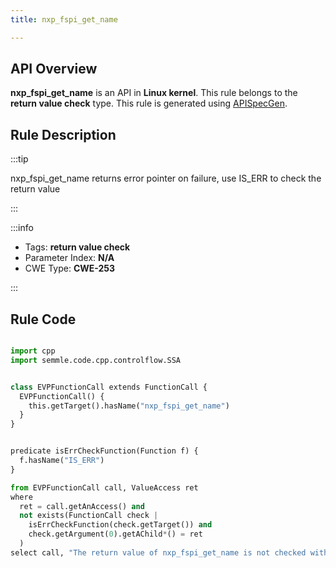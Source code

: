 ```yaml
---
title: nxp_fspi_get_name

---
```



## API Overview
**nxp_fspi_get_name** is an API in **Linux kernel**. This rule belongs to the **return value check** type. This rule is generated using [APISpecGen](../../tools/APISpecGen).
## Rule Description

:::tip

nxp_fspi_get_name returns error pointer on failure, use IS_ERR to check the return value

:::

:::info

- Tags: **return value check**
- Parameter Index: **N/A**
- CWE Type: **CWE-253**

:::

## Rule Code
```python

import cpp
import semmle.code.cpp.controlflow.SSA


class EVPFunctionCall extends FunctionCall {
  EVPFunctionCall() {
    this.getTarget().hasName("nxp_fspi_get_name")
  }
}


predicate isErrCheckFunction(Function f) {
  f.hasName("IS_ERR") 
}

from EVPFunctionCall call, ValueAccess ret
where
  ret = call.getAnAccess() and
  not exists(FunctionCall check |
    isErrCheckFunction(check.getTarget()) and
    check.getArgument(0).getAChild*() = ret
  )
select call, "The return value of nxp_fspi_get_name is not checked with IS_ERR."
    
```